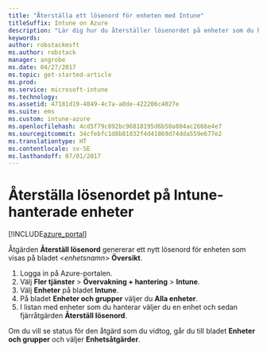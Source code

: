 ```yaml
---
title: "Återställa ett lösenord för enheten med Intune"
titleSuffix: Intune on Azure
description: "Lär dig hur du återställer lösenordet på enheter som du hanterar med Intune.\""
keywords: 
author: robstackmsft
ms.author: robstack
manager: angrobe
ms.date: 04/27/2017
ms.topic: get-started-article
ms.prod: 
ms.service: microsoft-intune
ms.technology: 
ms.assetid: 47181d19-4049-4c7a-a8de-422206c4027e
ms.suite: ems
ms.custom: intune-azure
ms.openlocfilehash: 4cd5f79c892bc96818195d6b50a804ac2666e4e7
ms.sourcegitcommit: 34cfebfc1d8b81032f4d41869d74dda559e677e2
ms.translationtype: HT
ms.contentlocale: sv-SE
ms.lasthandoff: 07/01/2017
---
```

# <a name="reset-the-passcode-on-intune-managed-devices"></a>Återställa lösenordet på Intune-hanterade enheter


[!INCLUDE[azure_portal](./includes/azure_portal.md)]

Åtgärden **Återställ lösenord** genererar ett nytt lösenord för enheten som visas på bladet <*enhetsnamn*> **Översikt**.

1. Logga in på Azure-portalen.
2. Välj **Fler tjänster** > **Övervakning + hantering** > **Intune**.
3. Välj **Enheter** på bladet **Intune**.
4. På bladet **Enheter och grupper** väljer du **Alla enheter**.
5. I listan med enheter som du hanterar väljer du en enhet och sedan fjärråtgärden **Återställ lösenord**.

Om du vill se status för den åtgärd som du vidtog, går du till bladet **Enheter och grupper** och väljer **Enhetsåtgärder**.
